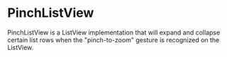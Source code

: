 PinchListView
=============

PinchListView is a ListView implementation that will expand and collapse certain list rows when the "pinch-to-zoom" gesture is recognized on the ListView.
